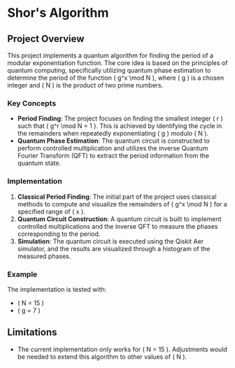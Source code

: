 # Shor's Algorithm

## Project Overview

This project implements a quantum algorithm for finding the period of a modular exponentiation function. The core idea is based on the principles of quantum computing, specifically utilizing quantum phase estimation to determine the period of the function \( g^x \mod N \), where \( g \) is a chosen integer and \( N \) is the product of two prime numbers.

### Key Concepts

- **Period Finding**: The project focuses on finding the smallest integer \( r \) such that \( g^r \mod N = 1 \). This is achieved by identifying the cycle in the remainders when repeatedly exponentiating \( g \) modulo \( N \).
- **Quantum Phase Estimation**: The quantum circuit is constructed to perform controlled multiplication and utilizes the inverse Quantum Fourier Transform (QFT) to extract the period information from the quantum state.

### Implementation

1. **Classical Period Finding**: The initial part of the project uses classical methods to compute and visualize the remainders of \( g^x \mod N \) for a specified range of \( x \).
2. **Quantum Circuit Construction**: A quantum circuit is built to implement controlled multiplications and the inverse QFT to measure the phases corresponding to the period.
3. **Simulation**: The quantum circuit is executed using the Qiskit Aer simulator, and the results are visualized through a histogram of the measured phases.

### Example

The implementation is tested with:
- \( N = 15 \)
- \( g = 7 \)

## Limitations

- The current implementation only works for \( N = 15 \). Adjustments would be needed to extend this algorithm to other values of \( N \).
